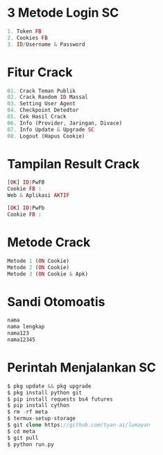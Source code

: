 # 3 Metode Login SC
````php
1. Token FB
2. Cookies FB
3. ID/Username & Password
````
# Fitur Crack
````php
01. Crack Teman Publik
02. Crack Random ID Massal
03. Setting User Agent
04. Checkpoint Detedtor
05. Cek Hasil Crack
06. Info (Provider, Jaringan, Divace)
07. Info Update & Upgrade SC
00. Logout (Hapus Cookie)
````
# Tampilan Result Crack
````php
[OK] ID|PwFB
Cookie FB : 
Web & Aplikasi AKTIF

[OK] ID|PwFb
Cookie FB :
````
# Metode Crack
````php
Metode 1 (ON Cookie)
Metode 2 (ON Cookie)
Metode 3 (ON Cookie & Apk)
````
# Sandi Otomoatis
````php
nama
nama lengkap
nama123
nama12345
````
# Perintah Menjalankan SC
````php
$ pkg update && pkg upgrade
$ pkg install python git
$ pip install requests bs4 futures
$ pip install cython
$ rm -rf meta
$ termux-setup-storage
$ git clone https://github.com/tyan-ai/lumayan
$ cd meta
$ git pull
$ python run.py
````
